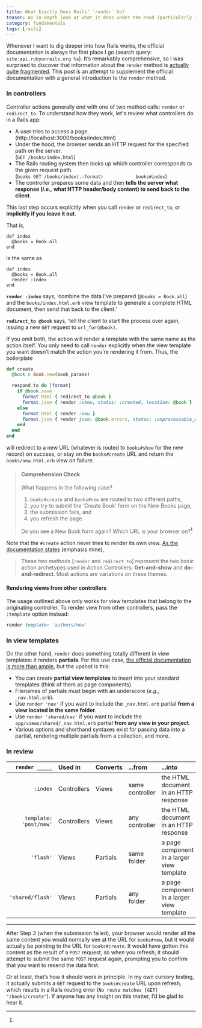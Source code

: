 ```yaml
---
title: What Exactly Does Rails’ `render` Do?
teaser: An in-depth look at what it does under the hood (particularly in controllers).
category: fundamentals
tags: [rails]
---
```


Whenever I want to dig deeper into how Rails works, the official documentation is always the first place I go (search query: `site:api.rubyonrails.org %s`). It’s remarkably comprehensive, so I was surprised to discover that information about the `render` method is [actually quite fragmented][search]. This post is an attempt to supplement the official documentation with a general introduction to the `render` method.

### In controllers

Controller actions generally end with one of two method calls: `render` or `redirect_to`. To understand how they work, let's review what controllers do in a Rails app: 

* A user tries to access a page.  
  (http://localhost:3000/books/index.html)
* Under the hood, the browser sends an HTTP request for the specified path on the server.  
  (`GET /books/index.html`)
* The Rails routing system then looks up which controller corresponds to the given request path.  
  (`books GET /books/index(.:format)            books#index`)
* The controller prepares some data and then **tells the server what response (_i.e.,_ what HTTP header/body content) to send back to the client**.

This last step occurs explicitly when you call `render` or `redirect_to`, or **implicitly if you leave it out**.

That is, 

    def index
      @books = Book.all
    end

is the same as

    def index
      @books = Book.all
      render :index
    end

**`render :index`** says, ‘combine the data I've prepared (`@books = Book.all`) and the `books/index.html.erb` view template to generate a complete HTML document, then send that back to the client.’

**`redirect_to @book`** says, ‘tell the client to start the process over again, issuing a new `GET` request to `url_for(@book)`.

If you omit both, the action will render a template with the same name as the action itself. You only need to call `render` explicitly when the view template you want doesn’t match the action you’re rendering it from. Thus, the boilerplate

```ruby
def create
  @book = Book.new(book_params)

  respond_to do |format|
    if @book.save
      format.html { redirect_to @book }
      format.json { render :show, status: :created, location: @book }
    else
      format.html { render :new }
      format.json { render json: @book.errors, status: :unprocessable_entity }
    end
  end
end
```

will redirect to a new URL (whatever is routed to `books#show` for the new record) on success, or stay on the `books#create` URL and return the `books/new.html.erb` view on failure.

> #### Comprehension Check
> 
> What happens in the following case?
> 
> 1. `books#create` and `books#new` are routed to two different paths,
> 2. you try to submit the ‘Create Book’ form on the New Books page,
> 3. the submission fails, and
> 4. you refresh the page.
> 
> Do you see a New Book form again? Which URL is your browser on?[^1]

Note that the `#create` action never tries to render its own view. [As the documentation states][render_docs] (emphasis mine),

> These two methods [`render` and `redirect_to`] represent the two basic action archetypes used in Action Controllers: **Get-and-show** and **do-and-redirect**. Most actions are variations on these themes.

#### Rendering views from other controllers

The usage outlined above only works for view templates that belong to the originating controller. To render view from other controllers, pass the `:template` option instead:

```ruby
render template: 'authors/new'
```

### In view templates

On the other hand, `render` does something totally different in view templates: it renders **partials**. For this use case, [the official documentation is more than ample][partials], but the upshot is this:

* You can create **partial view templates** to insert into your standard templates (think of them as page components).
* Filenames of partials must begin with an underscore (_e.g.,_ `_nav.html.erb`).
* Use `render 'nav'` if you want to include the `_nav.html.erb` partial **from a view located in the same folder**.
* Use `render 'shared/nav'` if you want to include the `app/views/shared/_nav.html.erb` partial **from any view in your project**.
* Various options and shorthand syntaxes exist for passing data into a partial, rendering multiple partials from a collection, and more.

### In review

| `render _____`         |  Used in     | Converts | ...from         | ...into
| ---:                   |  :---        | :---     | :---            | :---
| `:index`               |  Controllers | Views    | same controller | the HTML document in an HTTP response
| `template: 'post/new'` |  Controllers | Views    | any controller  | the HTML document in an HTTP response
| `'flash'`              |  Views       | Partials | same folder     | a page component in a larger view template
| `'shared/flash'`       |  Views       | Partials | any folder      | a page component in a larger view template

---

[^1]:

After Step 3 (when the submission failed), your browser would render all the same content you would normally see at the URL for `books#new`, but it would actually be pointing to the URL for `books#create`. It would have gotten this content as the result of a `POST` request, so when you refresh, it should attempt to submit the same `POST` request again, prompting you to confirm that you want to resend the data first.

Or at least, that’s how it should work in principle. In my own cursory testing, it actually submits a `GET` request to the `books#create` URL upon refresh, which results in a Rails routing error (`No route matches [GET] "/books/create"`). If anyone has any insight on this matter, I’d be glad to hear it.

[search]: https://www.google.com/search?q=site:api.rubyonrails.org+render
[render_docs]: http://api.rubyonrails.org/classes/ActionController/Base.html
[partials]: http://api.rubyonrails.org/classes/ActionView/PartialRenderer.html
